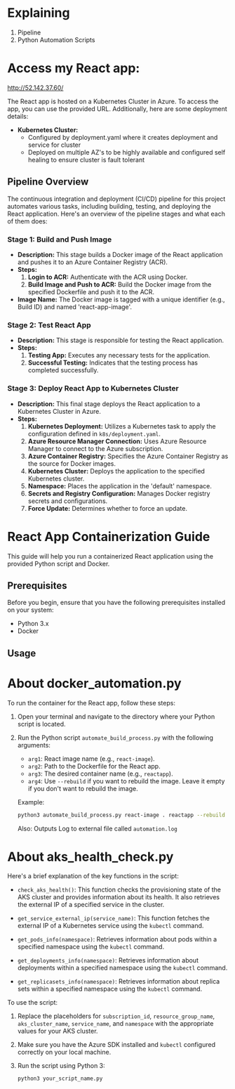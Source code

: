 # Explaining

1. Pipeline
1. Python Automation Scripts

# Access my React app:

http://52.142.37.60/

The React app is hosted on a Kubernetes Cluster in Azure. To access the app, you can use the provided URL. Additionally, here are some deployment details:

- **Kubernetes Cluster:**
  - Configured by deployment.yaml where it creates deployment and service for cluster
  - Deployed on multiple AZ's to be highly available and configured self healing to ensure cluster is fault tolerant

## Pipeline Overview

The continuous integration and deployment (CI/CD) pipeline for this project automates various tasks, including building, testing, and deploying the React application. Here's an overview of the pipeline stages and what each of them does:

### Stage 1: Build and Push Image

- **Description:** This stage builds a Docker image of the React application and pushes it to an Azure Container Registry (ACR).
- **Steps:**
  1. **Login to ACR:** Authenticate with the ACR using Docker.
  2. **Build Image and Push to ACR:** Build the Docker image from the specified Dockerfile and push it to the ACR.
- **Image Name:** The Docker image is tagged with a unique identifier (e.g., Build ID) and named 'react-app-image'.

### Stage 2: Test React App

- **Description:** This stage is responsible for testing the React application.
- **Steps:**
  1. **Testing App:** Executes any necessary tests for the application.
  2. **Successful Testing:** Indicates that the testing process has completed successfully.

### Stage 3: Deploy React App to Kubernetes Cluster

- **Description:** This final stage deploys the React application to a Kubernetes Cluster in Azure.
- **Steps:**
  1. **Kubernetes Deployment:** Utilizes a Kubernetes task to apply the configuration defined in `k8s/deployment.yaml`.
  2. **Azure Resource Manager Connection:** Uses Azure Resource Manager to connect to the Azure subscription.
  3. **Azure Container Registry:** Specifies the Azure Container Registry as the source for Docker images.
  4. **Kubernetes Cluster:** Deploys the application to the specified Kubernetes cluster.
  5. **Namespace:** Places the application in the 'default' namespace.
  6. **Secrets and Registry Configuration:** Manages Docker registry secrets and configurations.
  7. **Force Update:** Determines whether to force an update.

# React App Containerization Guide

This guide will help you run a containerized React application using the provided Python script and Docker.

## Prerequisites

Before you begin, ensure that you have the following prerequisites installed on your system:

- Python 3.x
- Docker

## Usage

# About docker_automation.py

To run the container for the React app, follow these steps:

1. Open your terminal and navigate to the directory where your Python script is located.

2. Run the Python script `automate_build_process.py` with the following arguments:

   - `arg1`: React image name (e.g., `react-image`).
   - `arg2`: Path to the Dockerfile for the React app.
   - `arg3`: The desired container name (e.g., `reactapp`).
   - `arg4`: Use `--rebuild` if you want to rebuild the image. Leave it empty if you don't want to rebuild the image.

   Example:

   ```bash
   python3 automate_build_process.py react-image . reactapp --rebuild
   ```

   Also: Outputs Log to external file called `automation.log`

# About aks_health_check.py

Here's a brief explanation of the key functions in the script:

- `check_aks_health()`: This function checks the provisioning state of the AKS cluster and provides information about its health. It also retrieves the external IP of a specified service in the cluster.

- `get_service_external_ip(service_name)`: This function fetches the external IP of a Kubernetes service using the `kubectl` command.

- `get_pods_info(namespace)`: Retrieves information about pods within a specified namespace using the `kubectl` command.

- `get_deployments_info(namespace)`: Retrieves information about deployments within a specified namespace using the `kubectl` command.

- `get_replicasets_info(namespace)`: Retrieves information about replica sets within a specified namespace using the `kubectl` command.

To use the script:

1. Replace the placeholders for `subscription_id`, `resource_group_name`, `aks_cluster_name`, `service_name`, and `namespace` with the appropriate values for your AKS cluster.

2. Make sure you have the Azure SDK installed and `kubectl` configured correctly on your local machine.

3. Run the script using Python 3:

   ```bash
   python3 your_script_name.py
   ```
